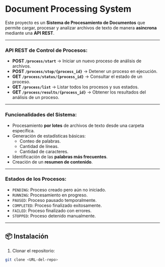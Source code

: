 # Document Processing System

Este proyecto es un **Sistema de Procesamiento de Documentos** que permite cargar, procesar y analizar archivos de texto de manera **asíncrona** mediante una **API REST**.

---

### API REST de Control de Procesos:

- **POST `/process/start`** → Iniciar un nuevo proceso de análisis de archivos.
- **POST `/process/stop/{process_id}`** → Detener un proceso en ejecución.
- **GET `/process/status/{process_id}`** → Consultar el estado de un proceso.
- **GET `/process/list`** → Listar todos los procesos y sus estados.
- **GET `/process/results/{process_id}`** → Obtener los resultados del análisis de un proceso.

---

### Funcionalidades del Sistema:

- Procesamiento **por lotes** de archivos de texto desde una carpeta específica.
- Generación de estadísticas básicas:
  - Conteo de palabras.
  - Cantidad de líneas.
  - Cantidad de caracteres.
- Identificación de las **palabras más frecuentes**.
- Creación de un **resumen de contenido**.

---

###  Estados de los Procesos:

- `PENDING`: Proceso creado pero aún no iniciado.
- `RUNNING`: Procesamiento en progreso.
- `PAUSED`: Proceso pausado temporalmente.
- `COMPLETED`: Proceso finalizado exitosamente.
- `FAILED`: Proceso finalizado con errores.
- `STOPPED`: Proceso detenido manualmente.

---

## 📦 Instalación

1. Clonar el repositorio:

```bash
git clone <URL-del-repo>
```
